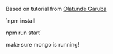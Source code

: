 Based on tutorial from  [Olatunde Garuba](https://www.codementor.io/olatundegaruba/nodejs-restful-apis-in-10-minutes-q0sgsfhbd)

`npm install  

npm run start`

make sure mongo is running!
